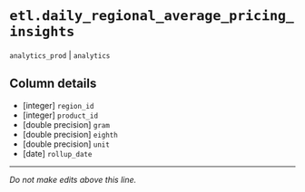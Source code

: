 # `etl.daily_regional_average_pricing_insights`
`analytics_prod` | `analytics`

## Column details
* [integer]   `region_id`
* [integer]   `product_id`
* [double precision] `gram`
* [double precision] `eighth`
* [double precision] `unit`
* [date]      `rollup_date`

-------------------------------------------------------------------------------
*Do not make edits above this line.*
